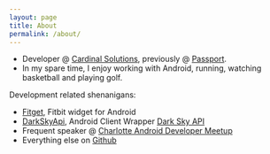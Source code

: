 ```yaml
---
layout: page
title: About
permalink: /about/
---
```


- Developer @ [Cardinal Solutions](http://www.cardinalsolutions.com/), previously @ [Passport](http://gopassport.com).
- In my spare time, I enjoy working with Android, running, watching basketball and playing golf.

Development related shenanigans:

- [Fitget](https://play.google.com/store/apps/details?id=com.hiott.fitbitwidget.fitbitwidget&hl=en), Fitbit widget for Android
- [DarkSkyApi](https://github.com/johnhiott/DarkSkyApi), Android Client Wrapper [Dark Sky API](https://developer.forecast.io/docs/v2)
- Frequent speaker @ [Charlotte Android Developer Meetup](www.meetup.com/Charlotte-Android-Developers/)
- Everything else on [Github](http://github.com/johnhiott)
